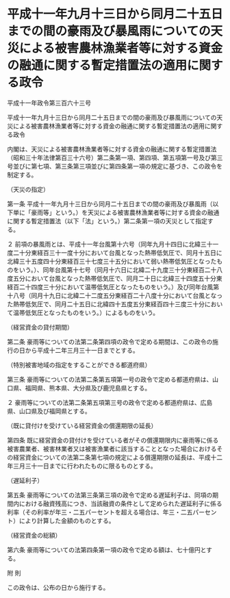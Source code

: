 # 平成十一年九月十三日から同月二十五日までの間の豪雨及び暴風雨についての天災による被害農林漁業者等に対する資金の融通に関する暫定措置法の適用に関する政令

平成十一年政令第三百六十三号

平成十一年九月十三日から同月二十五日までの間の豪雨及び暴風雨についての天災による被害農林漁業者等に対する資金の融通に関する暫定措置法の適用に関する政令

内閣は、天災による被害農林漁業者等に対する資金の融通に関する暫定措置法（昭和三十年法律第百三十六号）第二条第一項、第四項、第五項第一号及び第三号並びに第七項、第三条第三項並びに第四条第一項の規定に基づき、この政令を制定する。

（天災の指定）

第一条 平成十一年九月十三日から同月二十五日までの間の豪雨及び暴風雨（以下単に「豪雨等」という。）を天災による被害農林漁業者等に対する資金の融通に関する暫定措置法（以下「法」という。）第二条第一項の天災として指定する。

２ 前項の暴風雨とは、平成十一年台風第十六号（同年九月十四日に北緯三十一度二十分東経百三十一度十分において台風となった熱帯低気圧で、同月十五日に北緯三十五度四十分東経百三十七度三十五分において弱い熱帯低気圧となったものをいう。）、同年台風第十七号（同月十六日に北緯二十九度三十分東経百二十八度五分において台風となった熱帯低気圧で、同月二十日に北緯三十四度五十分東経百二十四度三十分において温帯低気圧となったものをいう。）及び同年台風第十八号（同月十九日に北緯二十二度五分東経百二十八度十分において台風となった熱帯低気圧で、同月二十五日に北緯四十五度五分東経百四十三度三十分において温帯低気圧となったものをいう。）によるものをいう。

（経営資金の貸付期間）

第二条 豪雨等についての法第二条第四項の政令で定める期間は、この政令の施行の日から平成十二年三月三十一日までとする。

（特別被害地域の指定をすることができる都道府県）

第三条 豪雨等についての法第二条第五項第一号の政令で定める都道府県は、山口県、福岡県、熊本県、大分県及び鹿児島県とする。

２ 豪雨等についての法第二条第五項第三号の政令で定める都道府県は、広島県、山口県及び福岡県とする。

（既に貸付けを受けている経営資金の償還期限の延長）

第四条 既に経営資金の貸付けを受けている者がその償還期限内に豪雨等に係る被害農業者、被害林業者又は被害漁業者に該当することとなった場合におけるその経営資金についての法第二条第七項の規定による償還期限の延長は、平成十二年三月三十一日までに行われたものに限るものとする。

（遅延利子）

第五条 豪雨等についての法第三条第三項の政令で定める遅延利子は、同項の期間内における融資残高につき、当該融資の条件として定められた遅延利子に係る利率（その利率が年三・二五パーセントを超える場合は、年三・二五パーセント）により計算した金額のものとする。

（経営資金の総額）

第六条 豪雨等についての法第四条第一項の政令で定める額は、七十億円とする。

附 則

この政令は、公布の日から施行する。
